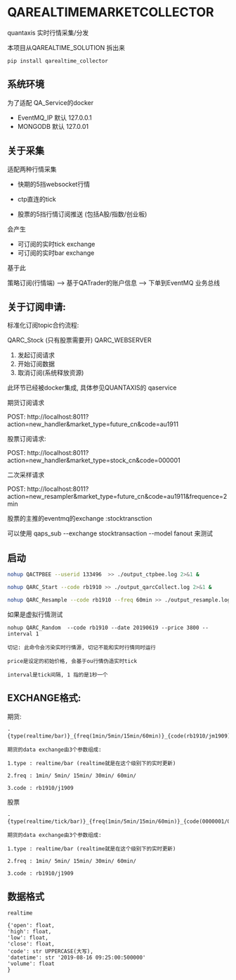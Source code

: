 # QAREALTIMEMARKETCOLLECTOR
quantaxis 实时行情采集/分发

本项目从QAREALTIME_SOLUTION 拆出来

```
pip install qarealtime_collector
```


## 系统环境

为了适配 QA_Service的docker

- EventMQ_IP  默认 127.0.0.1
- MONGODB  默认 127.0.01

## 关于采集

适配两种行情采集

- 快期的5挡websocket行情
- ctp直连的tick

- 股票的5挡行情订阅推送
    (包括A股/指数/创业板)


会产生

- 可订阅的实时tick exchange
- 可订阅的实时bar exchange


基于此


策略订阅(行情端) --> 基于QATrader的账户信息 --> 下单到EventMQ 业务总线



## 关于订阅申请:


标准化订阅topic合约流程:

QARC_Stock  (只有股票需要开)
QARC_WEBSERVER

1. 发起订阅请求
2. 开始订阅数据
3. 取消订阅(系统释放资源)

此环节已经被docker集成, 具体参见QUANTAXIS的 qaservice


期货订阅请求

POST: http://localhost:8011?action=new_handler&market_type=future_cn&code=au1911

股票订阅请求:

POST: http://localhost:8011?action=new_handler&market_type=stock_cn&code=000001


二次采样请求

POST: http://localhost:8011?action=new_resampler&market_type=future_cn&code=au1911&frequence=2min



股票的主推的eventmq的exchange :stocktransction

可以使用 qaps_sub --exchange stocktransaction --model fanout 来测试


## 启动

```bash
nohup QACTPBEE --userid 133496  >> ./output_ctpbee.log 2>&1 &

nohup QARC_Start --code rb1910 >> ./output_qarcCollect.log 2>&1 &

nohup QARC_Resample --code rb1910 --freq 60min >> ./output_resample.log 2>&1 &
```

如果是虚拟行情测试

```
nohup QARC_Random  --code rb1910 --date 20190619 --price 3800 --interval 1

切记: 此命令会污染实时行情源, 切记不能和实时行情同时运行

price是设定的初始价格, 会基于ou行情伪造实时tick

interval是tick间隔, 1 指的是1秒一个
```


## EXCHANGE格式:


期货:

    - {type(realtime/bar)}_{freq(1min/5min/15min/60min)}_{code(rb1910/jm1909)}

    期货的data exchange由3个参数组成:

    1.type : realtime/bar (realtime就是在这个级别下的实时更新)

    2.freq : 1min/ 5min/ 15min/ 30min/ 60min/

    3.code : rb1910/j1909

股票

    - {type(realtime/tick/bar)}_{freq(1min/5min/15min/60min)}_{code(0000001/000002)}

    期货的data exchange由3个参数组成:

    1.type : realtime/bar (realtime就是在这个级别下的实时更新)

    2.freq : 1min/ 5min/ 15min/ 30min/ 60min/

    3.code : rb1910/j1909


## 数据格式


    realtime

    {'open': float,
    'high': float,
    'low': float,
    'close': float,
    'code': str UPPERCASE(大写),
    'datetime': str '2019-08-16 09:25:00:500000'
    'volume': float
    }



